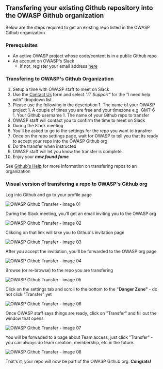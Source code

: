 ## Transfering your existing Github repository into the OWASP Github organization

Below are the steps required to get an existing repo listed in the OWASP Github organization

### Prerequisites

* An active OWASP project whose code/content is in a public Github repo
* An account on OWASP's Slack 
  * If not, register your email address [here](http://owasp.herokuapp.com/)

### Transfering to OWASP's Github Organization

1. Setup a time with OWASP staff to meet on Slack
  1. Use the [Contact Us](https://www.tfaforms.com/308703) form and select _"IT Support"_ for the "I need help with" dropdown list
  1. Please use the following in the description
    1. The name of your OWASP project
    1. A couple of times you are free and your timezone e.g. GMT-6
    1. Your Github username
    1. The name of your Github repo to transfer
1. OWASP staff will contact you to confirm the time to meet on Slack
1. During the Slack meeting
  1. You'll be asked to go to the settings for the repo you want to transfrer
  1. Once on the repo settings page, wait for OWASP to tell you that its ready to accept your repo into the OWASP Github org
  1. Do the transfer when instructed
  1. OWASP staff will let you know the transfer is complete.
1. Enjoy your **_new found fame_**

See [Github's Help](https://help.github.com/articles/transferring-a-repository-owned-by-your-personal-account/#transferring-to-an-organization) for more information on transfering repos to an organization

### Visual version of transfering a repo to OWASP's Github org


Log into Github and go to your profile page

![OWASP Github Transfer - image 01](https://github.com/OWASP/owasp-projects-redux/raw/master/github-org/images/owasp-github-transfer-01.png "Go to your profile page on Github")

During the Slack meeting, you'll get an email inviting you to the OWASP org

![OWASP Github Transfer - image 02](https://github.com/OWASP/owasp-projects-redux/raw/master/github-org/images/owasp-github-transfer-02.png "Email invite to the OWASP Github org")

Clikcing on that link will take you to Github's invitation page

![OWASP Github Transfer - image 03](https://github.com/OWASP/owasp-projects-redux/raw/master/github-org/images/owasp-github-transfer-03.png "Github page inviting you to the OWASP org")

After you accept the invitiation, you'll be forwarded to the OWASP org page

![OWASP Github Transfer - image 04](https://github.com/OWASP/owasp-projects-redux/raw/master/github-org/images/owasp-github-transfer-04.png "Github page welcoming you to the OWASP org")

Browse (or re-browse) to the repo you are transfering

![OWASP Github Transfer - image 05](https://github.com/OWASP/owasp-projects-redux/raw/master/github-org/images/owasp-github-transfer-05.png "Go to the repo you are transfering")

Click on the settings tab and scroll to the bottom to the **"Danger Zone"** - do not click "Transfer" yet

![OWASP Github Transfer - image 06](https://github.com/OWASP/owasp-projects-redux/raw/master/github-org/images/owasp-github-transfer-06.png "Under the settings tab, scroll to the Danger Zone - no clicking yet")

Once OWASP staff says things are ready, click on "Transfer" and fill out the window that opens

![OWASP Github Transfer - image 07](https://github.com/OWASP/owasp-projects-redux/raw/master/github-org/images/owasp-github-transfer-07.png "Click Transfer and fill out the window that pops up")

You will be forwaded to a page about Team access, just click "Transfer" - you can always do team creation, membership, etc in the future.

![OWASP Github Transfer - image 08](https://github.com/OWASP/owasp-projects-redux/raw/master/github-org/images/owasp-github-transfer-08.png "You can skip Team access for now")

That's it, your repo will now be part of the OWASP Github org.  **Congrats!**






